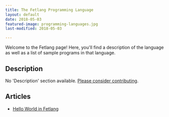 ```yaml
---
title: The Fetlang Programming Language
layout: default
date: 2018-05-03
featured-image: programming-languages.jpg
last-modified: 2018-05-03

---
```


Welcome to the Fetlang page! Here, you'll find a description of the language as well as a list of sample programs in that language.

## Description

No 'Description' section available. [Please consider contributing](https://github.com/TheRenegadeCoder/sample-programs-website).

## Articles

- [Hello World in Fetlang](https://sampleprograms.io/projects/hello-world/fetlang)